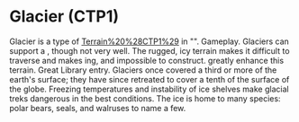 # Glacier (CTP1)

Glacier is a type of [Terrain%20%28CTP1%29](terrain) in "".
Gameplay.
Glaciers can support a , though not very well. The rugged, icy terrain makes it difficult to traverse and makes ing, and impossible to construct. greatly enhance this terrain.
Great Library entry.
Glaciers once covered a third or more of the earth's surface; they have since retreated to cover a tenth of the surface of the globe. Freezing temperatures and instability of ice shelves make glacial treks dangerous in the best conditions. The ice is home to many species: polar bears, seals, and walruses to name a few.